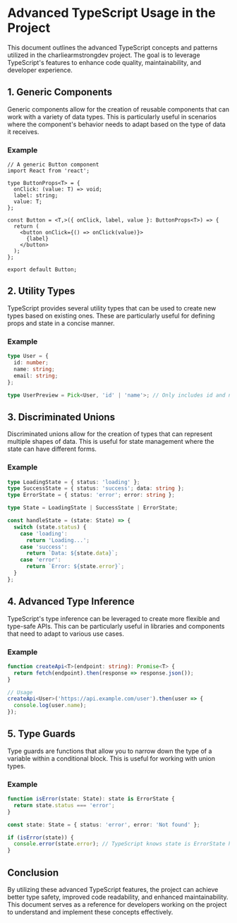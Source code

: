 # Advanced TypeScript Usage in the Project

This document outlines the advanced TypeScript concepts and patterns utilized in the charliearmstrongdev project. The goal is to leverage TypeScript's features to enhance code quality, maintainability, and developer experience.

## 1. Generic Components

Generic components allow for the creation of reusable components that can work with a variety of data types. This is particularly useful in scenarios where the component's behavior needs to adapt based on the type of data it receives.

### Example

```tsx
// A generic Button component
import React from 'react';

type ButtonProps<T> = {
  onClick: (value: T) => void;
  label: string;
  value: T;
};

const Button = <T,>({ onClick, label, value }: ButtonProps<T>) => {
  return (
    <button onClick={() => onClick(value)}>
      {label}
    </button>
  );
};

export default Button;
```

## 2. Utility Types

TypeScript provides several utility types that can be used to create new types based on existing ones. These are particularly useful for defining props and state in a concise manner.

### Example

```ts
type User = {
  id: number;
  name: string;
  email: string;
};

type UserPreview = Pick<User, 'id' | 'name'>; // Only includes id and name
```

## 3. Discriminated Unions

Discriminated unions allow for the creation of types that can represent multiple shapes of data. This is useful for state management where the state can have different forms.

### Example

```ts
type LoadingState = { status: 'loading' };
type SuccessState = { status: 'success'; data: string };
type ErrorState = { status: 'error'; error: string };

type State = LoadingState | SuccessState | ErrorState;

const handleState = (state: State) => {
  switch (state.status) {
    case 'loading':
      return 'Loading...';
    case 'success':
      return `Data: ${state.data}`;
    case 'error':
      return `Error: ${state.error}`;
  }
};
```

## 4. Advanced Type Inference

TypeScript's type inference can be leveraged to create more flexible and type-safe APIs. This can be particularly useful in libraries and components that need to adapt to various use cases.

### Example

```ts
function createApi<T>(endpoint: string): Promise<T> {
  return fetch(endpoint).then(response => response.json());
}

// Usage
createApi<User>('https://api.example.com/user').then(user => {
  console.log(user.name);
});
```

## 5. Type Guards

Type guards are functions that allow you to narrow down the type of a variable within a conditional block. This is useful for working with union types.

### Example

```ts
function isError(state: State): state is ErrorState {
  return state.status === 'error';
}

const state: State = { status: 'error', error: 'Not found' };

if (isError(state)) {
  console.error(state.error); // TypeScript knows state is ErrorState here
}
```

## Conclusion

By utilizing these advanced TypeScript features, the project can achieve better type safety, improved code readability, and enhanced maintainability. This document serves as a reference for developers working on the project to understand and implement these concepts effectively.